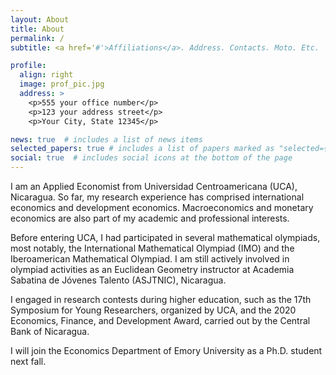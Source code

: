 ```yaml
---
layout: About
title: About
permalink: /
subtitle: <a href='#'>Affiliations</a>. Address. Contacts. Moto. Etc.

profile:
  align: right
  image: prof_pic.jpg
  address: >
    <p>555 your office number</p>
    <p>123 your address street</p>
    <p>Your City, State 12345</p>

news: true  # includes a list of news items
selected_papers: true # includes a list of papers marked as "selected={true}"
social: true  # includes social icons at the bottom of the page
---
```


I am an Applied Economist from Universidad Centroamericana (UCA), Nicaragua. So far, my research experience has comprised international economics and development economics. Macroeconomics and monetary economics are also part of my academic and professional interests.

Before entering UCA, I had participated in several mathematical olympiads, most notably, the International Mathematical Olympiad (IMO) and the Iberoamerican Mathematical Olympiad. I am still actively involved in olympiad activities as an Euclidean Geometry instructor at Academia Sabatina de Jóvenes Talento (ASJTNIC), Nicaragua.

I engaged in research contests during higher education, such as the 17th Symposium for Young Researchers, organized by UCA, and the 2020 Economics, Finance, and Development Award, carried out by the Central Bank of Nicaragua.

I will join the Economics Department of Emory University as a Ph.D. student next fall.
